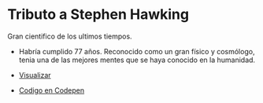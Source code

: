 # Tributo a Stephen Hawking

Gran cientifico de los ultimos tiempos.
* Habría cumplido 77 años. Reconocido como un gran físico y cosmólogo, tenia una de las mejores mentes que se  haya conocido en la humanidad. 

* [Visualizar][]
* [Codigo en Codepen][]






<!--Link-->
[Codigo en Codepen]: http://bit.ly/StephenHawking2019
[Visualizar]: http://bit.ly/Stephen_Hawking2019_